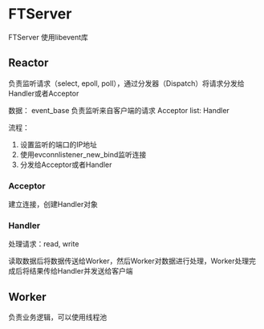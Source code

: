 # FTServer
FTServer 使用libevent库
## Reactor
负责监听请求（select, epoll, poll），通过分发器（Dispatch）将请求分发给Handler或者Acceptor

数据：
event_base 负责监听来自客户端的请求
Acceptor
list: Handler

流程：
1. 设置监听的端口的IP地址
2. 使用evconnlistener_new_bind监听连接
3. 分发给Acceptor或者Handler

### Acceptor
建立连接，创建Handler对象
### Handler
处理请求：read, write

读取数据后将数据传送给Worker，然后Worker对数据进行处理，Worker处理完成后将结果传给Handler并发送给客户端
## Worker
负责业务逻辑，可以使用线程池